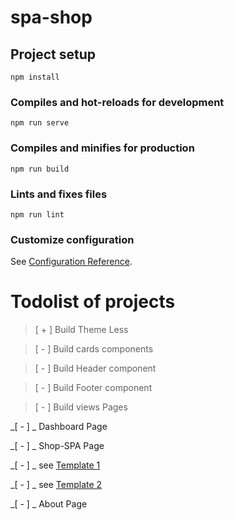 # spa-shop

## Project setup

```
npm install
```

### Compiles and hot-reloads for development

```
npm run serve
```

### Compiles and minifies for production

```
npm run build
```

### Lints and fixes files

```
npm run lint
```

### Customize configuration

See [Configuration Reference](https://cli.vuejs.org/config/).

# Todolist of projects

> [ + ] Build Theme Less

> [ - ] Build cards components

> [ - ] Build Header component

> [ - ] Build Footer component

> [ - ] Build views Pages

_[ - ] _ Dashboard Page

_[ - ] _ Shop-SPA Page

_[ - ] _ see [Template 1](https://user-images.githubusercontent.com/5593590/69054815-b0c7f080-0a0c-11ea-880d-7f902cfae00d.png)

_[ - ] _ see [Template 2](https://devpool.creator-spring.com/listing/devpool-classic-t?product=2&variation=2397&size=281)

_[ - ] _ About Page
